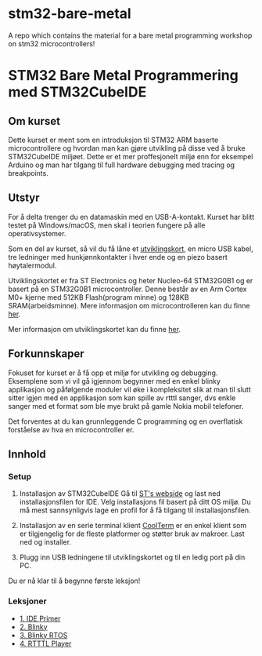 # stm32-bare-metal
A repo which contains the material for a bare metal programming workshop on stm32 microcontrollers!

# STM32 Bare Metal Programmering med STM32CubeIDE

## Om kurset
Dette kurset er ment som en introduksjon til STM32 ARM baserte microcontrollere og hvordan man kan gjøre utvikling på disse ved å bruke STM32CubeIDE miljøet. Dette er et mer proffesjonelt miljø enn for eksempel Arduino og man har tilgang til full hardware debugging med tracing og breakpoints.

## Utstyr
For å delta trenger du en datamaskin med en USB-A-kontakt. Kurset har blitt testet på Windows/macOS, men skal i teorien fungere på alle operativsystemer.

Som en del av kurset, så vil du få låne et [utviklingskort](https://www.st.com/en/evaluation-tools/nucleo-g0b1re.html), en micro USB kabel, tre ledninger med hunkjønnkontakter i hver ende og en piezo basert høytalermodul.

Utviklingskortet er fra ST Electronics og heter Nucleo-64 STM32G0B1 og er basert på en STM32G0B1 microcontroller. Denne består av en Arm Cortex M0+ kjerne med 512KB Flash(program minne) og 128KB SRAM(arbeidsminne). Mere informasjon om microcontrolleren kan du finne [her](https://www.st.com/en/microcontrollers-microprocessors/stm32g0b1vc.html).

Mer informasjon om utviklingskortet kan du finne [her](https://www.st.com/resource/en/user_manual/dm00452640-stm32-nucleo-64-boards-with-stm32g07xrb-mcus-stmicroelectronics.pdf).

## Forkunnskaper
Fokuset for kurset er å få opp et miljø for utvikling og debugging. Eksemplene som vi vil gå igjennom begynner med en enkel blinky applikasjon og påfølgende moduler vil øke i kompleksitet slik at man til slutt sitter igjen med en applikasjon som kan spille av rtttl sanger, dvs enkle sanger med et format som ble mye brukt på gamle Nokia mobil telefoner.  

Det forventes at du kan grunnleggende C programming og en overflatisk forståelse av hva en microcontroller er.

## Innhold

### Setup
1. Installasjon av STM32CubeIDE
Gå til [ST's webside](https://www.st.com/en/development-tools/stm32cubeide.html#get-software) og last ned installasjonsfilen for IDE.  Velg installasjons fil basert på ditt OS miljø. Du må mest sannsynligvis lage en profil for å få tilgang til installasjonsfilen.

2. Installasjon av en serie terminal klient
[CoolTerm](http://freeware.the-meiers.org/) er en enkel klient som er tilgjengelig for de fleste platformer og støtter bruk av makroer.  Last ned og installer.

3. Plugg inn USB ledningene til utviklingskortet og til en ledig port på din PC.

Du er nå klar til å begynne første leksjon!

### Leksjoner
- [1. IDE Primer](./doc/1_ide_primer.md)
- [2. Blinky](./doc/2_blinky.md)
- [3. Blinky RTOS](./doc/3_blinky_rtos.md)
- [4. RTTTL Player](./doc/4_rtttl_player.md)
